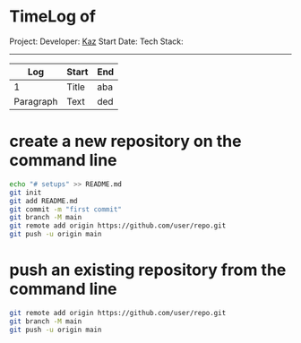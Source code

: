 # TimeLog of 
Project: 
Developer: [Kaz](https://github.com/kasun-a)
Start Date: 
Tech Stack: 

---
| Log | Start | End |
| ----------- | ----------- | ----------- |
| 1 | Title | aba |
| Paragraph | Text | ded|



# create a new repository on the command line

```sh
echo "# setups" >> README.md
git init
git add README.md
git commit -m "first commit"
git branch -M main
git remote add origin https://github.com/user/repo.git
git push -u origin main
```

# push an existing repository from the command line

```sh
git remote add origin https://github.com/user/repo.git
git branch -M main
git push -u origin main
```
